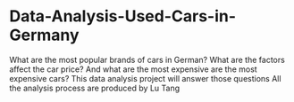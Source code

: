# Data-Analysis-Used-Cars-in-Germany
What are the most popular brands of cars in German? 
What are the factors affect the car price? 
And what are the most expensive are the most expensive cars?
This data analysis project will answer those questions
All the analysis process are produced by Lu Tang

